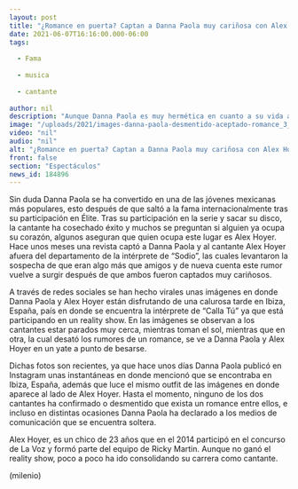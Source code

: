 ```yaml
---
layout: post
title: "¿Romance en puerta? Captan a Danna Paola muy cariñosa con Alex Hoyer"
date: 2021-06-07T16:16:00.000-06:00
tags:
  
  - Fama
  
  - musica
  
  - cantante
  
author: nil
description: "Aunque Danna Paola es muy hermética en cuanto a su vida amorosa, recientemente la captaron muy cariñosa con Alex Hoyer. "
image: "/uploads/2021/images-danna-paola-desmentido-aceptado-romance_3_0_1044_650.jpg"
video: "nil"
audio: "nil"
alt: "¿Romance en puerta? Captan a Danna Paola muy cariñosa con Alex Hoyer"
front: false
section: "Espectáculos"
news_id: 184896
---
```


Sin duda Danna Paola se ha convertido en una de las jóvenes mexicanas más populares, esto después de que saltó a la fama internacionalmente tras su participación en Élite. Tras su participación en la serie y sacar su disco, la cantante ha cosechado éxito y muchos se preguntan si alguien ya ocupa su corazón, algunos aseguran que quien ocupa este lugar es Alex Hoyer. Hace unos meses una revista captó a Danna Paola y al cantante Alex Hoyer afuera del departamento de la intérprete de “Sodio”, las cuales levantaron la sospecha de que eran algo más que amigos y de nueva cuenta este rumor vuelve a surgir después de que ambos fueron captados muy cariñosos. 

A través de redes sociales se han hecho virales unas imágenes en donde Danna Paola y Alex Hoyer están disfrutando de una calurosa tarde en Ibiza, España, país en donde se encuentra la intérprete de “Calla Tú” ya que está participando en un reality show. En las imágenes se observan a los cantantes estar parados muy cerca, mientras toman el sol, mientras que en otra, la cual desató los rumores de un romance, se ve a Danna Paola y Alex Hoyer en un yate a punto de besarse. 

Dichas fotos son recientes, ya que hace unos días Danna Paola publicó en Instagram unas instantáneas en donde mencionó que se encontraba en Ibiza, España, además que luce el mismo outfit de las imágenes en donde aparece al lado de Alex Hoyer. Hasta el momento, ninguno de los dos cantantes ha confirmado o desmentido que exista un romance entre ellos, e incluso en distintas ocasiones Danna Paola ha declarado a los medios de comunicación que se encuentra soltera. 

Alex Hoyer, es un chico de 23 años que en el 2014 participó en el concurso de La Voz y formó parte del equipo de Ricky Martin. Aunque no ganó el reality show, poco a poco ha ido consolidando su carrera como cantante. 

(milenio)